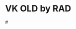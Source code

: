 # VK OLD by RAD

#<object data="https://img.shields.io/badge/Google%20Chrome-скачать-green?style=for-the-badge&amp;logo=googlechrome&amp;logoColor=green&amp;link=https://dl.uploadgram.me/6264f64d251f3g?raw"></object>
